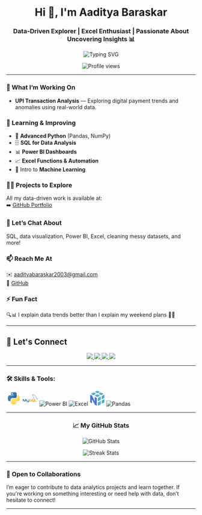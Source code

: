 <h1 align="center">Hi 👋, I'm Aaditya Baraskar</h1>
<h3 align="center">Data-Driven Explorer | Excel Enthusiast | Passionate About Uncovering Insights 📊</h3>

<p align="center">
  <img src="https://readme-typing-svg.demolab.com/?lines=Data+Analysis+|+Pandas+%7C+SQL+%7C+Power+BI+%7C+Excel;Turning+data+into+stories&center=true&width=600&height=40" alt="Typing SVG" />
</p>

<p align="center">
  <img src="https://komarev.com/ghpvc/?username=aadityab2003&label=Profile%20views&color=0e75b6&style=flat" alt="Profile views" />
</p>

---

### 🔭 What I’m Working On  
- **UPI Transaction Analysis** — Exploring digital payment trends and anomalies using real-world data.

### 🌱 Learning & Improving  
- 🐍 **Advanced Python** (Pandas, NumPy)  
- 🗄️ **SQL for Data Analysis**  
- 📊 **Power BI Dashboards**  
- 📈 **Excel Functions & Automation**  
- 🤖 Intro to **Machine Learning**

### 👨‍💻 Projects to Explore  
All my data-driven work is available at:  
➡️ [GitHub Portfolio](https://github.com/Aadityab2003)

### 💬 Let’s Chat About  
SQL, data visualization, Power BI, Excel, cleaning messy datasets, and more!

### 📫 Reach Me At  
✉️ aadityabaraskar2003@gmail.com  
🐙 [GitHub](https://github.com/Aadityab2003)

### ⚡ Fun Fact  
🔍📊 I explain data trends better than I explain my weekend plans 🧠📅

---

## 🔗 Let's Connect

<p align="center">
  <a href="https://www.linkedin.com/in/aaditya-baraskar-564632292/" target="_blank">
    <img src="https://img.shields.io/badge/LinkedIn-0077B5?style=for-the-badge&logo=linkedin&logoColor=white" />
  </a>
  <a href="mailto:aadityabaraskar2003@gmail.com" target="_blank">
    <img src="https://img.shields.io/badge/Email-D14836?style=for-the-badge&logo=gmail&logoColor=white" />
  </a>
  <a href="https://github.com/Aadityab2003" target="_blank">
    <img src="https://img.shields.io/badge/GitHub-100000?style=for-the-badge&logo=github&logoColor=white" />
  </a>
  <a href="https://twitter.com/" target="_blank">
    <img src="https://img.shields.io/badge/Twitter-1DA1F2?style=for-the-badge&logo=twitter&logoColor=white" />
  </a>
</p>

---

<h3 align="left">🛠️ Skills & Tools:</h3>
<p align="left">
  <img src="https://raw.githubusercontent.com/devicons/devicon/master/icons/python/python-original.svg" alt="Python" width="40" height="40" />
  <img src="https://raw.githubusercontent.com/devicons/devicon/master/icons/mysql/mysql-original-wordmark.svg" alt="MySQL" width="40" height="40" />
  <img src="https://img.icons8.com/color/48/000000/power-bi.png" alt="Power BI" width="40" height="40" />
  <img src="https://img.icons8.com/color/48/000000/microsoft-excel-2019--v1.png" alt="Excel" width="40" height="40" />
  <img src="https://raw.githubusercontent.com/devicons/devicon/master/icons/numpy/numpy-original.svg" alt="NumPy" width="40" height="40" />
  <img src="https://pandas.pydata.org/static/img/pandas_mark.svg" alt="Pandas" width="40" height="40" />
</p>

---

<h3 align="center">📈 My GitHub Stats</h3>
<p align="center">
  <img src="https://github-readme-stats.vercel.app/api?username=aadityab2003&show_icons=true&locale=en" alt="GitHub Stats" />
</p>
<p align="center">
  <img src="https://github-readme-streak-stats.herokuapp.com/?user=aadityab2003" alt="Streak Stats" />
</p>

---

### 🚀 Open to Collaborations  
I’m eager to contribute to data analytics projects and learn together. If you're working on something interesting or need help with data, don’t hesitate to connect!

---
